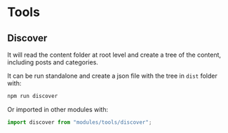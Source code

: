 # Tools

## Discover

It will read the content folder at root level and create a tree of the content, including posts and categories.

It can be run standalone and create a json file with the tree in `dist` folder with:
```bash
npm run discover
```

Or imported in other modules with:
```typescript
import discover from "modules/tools/discover";
```
